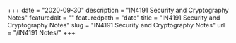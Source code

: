 +++
date = "2020-09-30"
description = "IN4191 Security and Cryptography Notes"
featuredalt = ""
featuredpath = "date"
title = "IN4191 Security and Cryptography Notes"
slug = "IN4191 Security and Cryptography Notes"
url = "/IN4191 Notes/"
+++